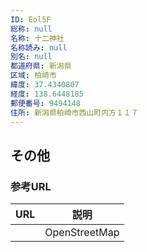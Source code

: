 ```yaml
---
ID: Eol5F
総称: null
名称: 十二神社
名称読み: null
別名: null
都道府県: 新潟県
区域: 柏崎市
緯度: 37.4340807
経度: 138.6448185
郵便番号: 9494148
住所: 新潟県柏崎市西山町内方１１７
---
```


## その他

### 参考URL

| URL | 説明          |
| --- | ------------- |
|     | OpenStreetMap |
